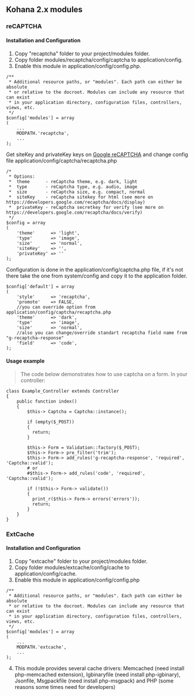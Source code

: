 ## Kohana 2.x modules

### reCAPTCHA

#### Installation and Configuration

1. Copy "recaptcha" folder to your project/modules folder.
2. Copy folder modules/recaptcha/config/captcha to application/config.
3. Enable this module in application/config/config.php.
```
/**
 * Additional resource paths, or "modules". Each path can either be absolute
 * or relative to the docroot. Modules can include any resource that can exist
 * in your application directory, configuration files, controllers, views, etc.
 */
$config['modules'] = array
(
    ...
    MODPATH.'recaptcha',
    ...
);
```

Get siteKey and privateKey keys on [Google reCAPTCHA](https://www.google.com/recaptcha/intro/index.html) and change config file application/config/captcha/recaptcha.php

```
/*
 * Options:
 *  theme      - reCaptcha theme, e.g. dark, light
 *  type       - reCaptcha type, e.g. audio, image
 *  size       - reCaptcha size, e.g. compact, normal
 *  siteKey    - reCaptcha sitekey for html (see more on https://developers.google.com/recaptcha/docs/display)
 *  privateKey - reCaptcha secretkey for verify (see more on https://developers.google.com/recaptcha/docs/verify)
 */
$config = array
(
    'theme'      => 'light',
    'type'       => 'image',
    'size'       => 'normal',
    'siteKey'    => '',
    'privateKey' => ''
);
```

Configuration is done in the application/config/captcha.php file, if it's not there take the one from system/config and copy it to the application folder.

```
$config['default'] = array
(
    'style'      => 'recaptcha',
    'promote'    => FALSE,
    //you can override option from application/config/captcha/recaptcha.php
    'theme'      => 'dark',
    'type'       => 'image',
    'size'       => 'normal',
    //also you can change/override standart recaptcha field name from "g-recaptcha-response"
    'field'      => 'code',
);
```

#### Usage example
> The code below demonstrates how to use captcha on a form. In your controller:

```
class Example_Controller extends Controller
{
    public function index()
    {
        $this-> Captcha = Captcha::instance();
          
        if (empty($_POST))
        {
          return;
        }
          
        $this-> Form = Validation::factory($_POST);
        $this-> Form-> pre_filter('trim');
        $this-> Form-> add_rules('g-recaptcha-response', 'required', 'Captcha::valid');
        # or 
        #$this-> Form-> add_rules('code', 'required', 'Captcha::valid');

        if (!$this-> Form-> validate())
        {
          print_r($this-> Form-> errors('errors'));
          return;
        }
    }
}
```

### ExtCache

#### Installation and Configuration

1. Copy "extcache" folder to your project/modules folder.
2. Copy folder modules/extcache/config/cache to application/config/cache.
3. Enable this module in application/config/config.php

```
/**
 * Additional resource paths, or "modules". Each path can either be absolute
 * or relative to the docroot. Modules can include any resource that can exist
 * in your application directory, configuration files, controllers, views, etc.
 */
$config['modules'] = array
(
    ...
    MODPATH.'extcache',
    ...
);
```

4. This module provides several cache drivers: Memcached (need install php-memcached extension), Igbinaryfile (need install php-igbinary), Jsonfile, Msgpackfile (need install php-msgpack) and PHP (some reasons some times need for developers)
